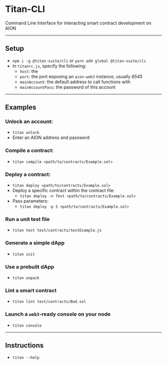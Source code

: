 # Titan-CLI

Command Line Interface for interacting smart contract development on AION

---

## Setup

- `npm i -g @titan-suite/cli` or `yarn add global @titan-suite/cli`
- In `titanrc.js`, specify the following:
    - `host`: the 
    - `port`: the port exposing an `aion-web3` instance, usually *8545*
    - `mainAccount`: the default address to call functions with
    - `mainAccountPass`: the password of this account
---

## Examples


### Unlock an account:

- `titan unlock`
- Enter an AION address and password

### Compile a contract:

- `titan compile <path/to/contracts/Example.sol>`

### Deploy a contract:

- `titan deploy <path/to/contracts/Example.sol>`
- Deploy a specific contract within the contract file:
    - `titan deploy -n Test <path/to/contracts/Example.sol>`
- Pass parameters:
    - `titan deploy -p 5 <path/to/contracts/Example.sol>`

### Run a unit test file

- `titan test test/contracts/testExample.js`

### Generate a simple dApp 

- `titan init`

### Use a prebuilt dApp

- `titan unpack`

### Lint a smart contract

- `titan lint test/contracts/Bad.sol`

### Launch a `web3`-ready console on your node

- `titan console`

---

## Instructions

- `titan --help`
